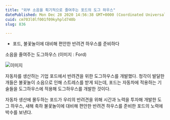```yaml
---
title: "외부 소음을 획기적으로 줄여주는 포드의 도그 하우스"
datePublished: Mon Dec 28 2020 14:56:38 GMT+0000 (Coordinated Universal Time)
cuid: cm703l0lf001f09kyhpld740b
slug: 836

---
```



- 포드, 불꽃놀이에 대비해 편안한 반려견 하우스를 준비하다

소음을 줄여주는 도그하우스 (이미지 : Ford)

![이미지](https://cdn.hashnode.com/res/hashnode/image/upload/v1739255104728/92f0f9f1-cff3-4d32-b1f6-d94ff3968717.jpeg)

자동차를 생산하는 기업 포드에서 반려견을 위한 도그하우스를 개발했다. 청각이 발달한 개들은 불꽃놀이 소음으로 인해 스트레스를 받게 되는데, 포드는 자동차에 적용하는 기술들을 도그하우스에 적용해 도그하우스를 개발한 것이다.

자동차 생산에 몰두하는 포드가 우리의 반려견을 위해 시간과 노력을 투자해 개발한 도그 하우스, 새해 축하 불꽃놀이에 대비해 편안한 반려견 하우스를 준비한 포드의 노력에 박수를 보낸댜.